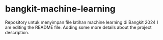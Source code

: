# bangkit-machine-learning
Repository untuk menyimpan file latihan machine learning di Bangkit 2024
I am editing the README file. Adding some more details about the project description.
